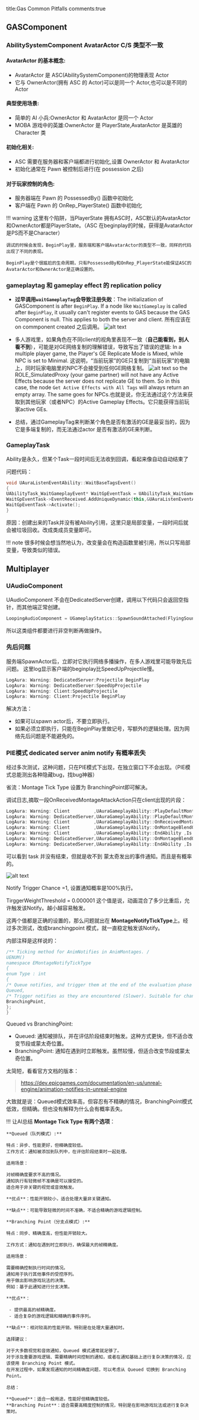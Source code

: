 title:Gas Common Pitfalls
comments:true

## GASComponent

### AbilitySystemComponent AvatarActor C/S 类型不一致

#### AvatarActor 的基本概念:

  - AvatarActor 是 ASC(AbilitySystemComponent)的物理表现 Actor
  - 它与 OwnerActor(拥有 ASC 的 Actor)可以是同一个 Actor,也可以是不同的 Actor

#### 典型使用场景:

  - 简单的 AI 小兵:OwnerActor 和 AvatarActor 是同一个 Actor
  - MOBA 游戏中的英雄:OwnerActor 是 PlayerState,AvatarActor 是英雄的 Character 类

#### 初始化相关:

  - ASC 需要在服务器和客户端都进行初始化,设置 OwnerActor 和 AvatarActor
  - 初始化通常在 Pawn 被控制后进行(在 possession 之后)

#### 对于玩家控制的角色:

  - 服务器端在 Pawn 的 PossessedBy() 函数中初始化
  - 客户端在 Pawn 的 OnRep_PlayerState() 函数中初始化

!!! warning
    这里有个陷阱，当PlayerState 拥有ASC时，ASC默认的AvatarActor和OwnerActor都是PlayerState。（ASC 在beginplay的时候，获得是AvatarActor是PS而不是Character）

    调试的时候会发现，BeginPlay里，服务端和客户端AvatarActor的类型不一致，同样的代码出现了不同的表现。

    BeginPlay是个很尴尬的生命周期，只有PossessedBy和OnRep_PlayerState能保证ASC的AvatarActor和OwnerActor是正确设置的。

### gameplaytag 和 gameplay effect 的 replication policy
- **过早调用`waitGameplayTag`会导致注册失败**：The initialization of GASComponent is after `BeginPlay`. If a node like `WaitGameplay` is called after `BeginPlay`, it usually can't register events to GAS because the GAS Component is null. This applies to both the server and client. 所有应该在on commponent created 之后调用。
   ![alt text](<../assets/images/4GAS Trap_image.png>)


- 多人游戏里，如果角色在不同client的视角里表现不一致（**自己能看到，别人看不到**），可能是对GE网络复制的理解错误，导致写出了错误的逻辑:
  In a multiple player game, the Player's GE Replicate Mode is Mixed, while NPC is set to Minimal. 这说明，“当前玩家”的GE只复制到“当前玩家”的电脑上，同时玩家电脑里的NPC不会接受到任何GE网络复制。
   ![alt text](<../assets/images/4GAS Trap_image-1.png>)
  so the ROLE_SimulatedProxy (your game partner) will not have any Active Effects because the server does not replicate GE to them. So in this case, the node `Get Active Effects with All Tags` will always return an empty array. The same goes for NPCs.也就是说，你无法通过这个方法来获取到其他玩家（或者NPC）的Active Gameplay Effects。它只能获得当前玩家active GEs.

 - 总结，通过GameplayTag来判断某个角色是否有激活的GE是最妥当的，因为它是多端复制的，而无法通过actor 是否有激活的GE来判断。


### GameplayTask

Ability是永久，但某个Task一段时间后无法收到回调，看起来像自动自动结束了

问题代码：

```c++
void UAuraListenEventAbility::WaitBaseTagsEvent()
{
UAbilityTask_WaitGameplayEvent* WaitGpEventTask = UAbilityTask_WaitGameplayEvent::WaitGameplayEvent(this, BaseTag, nullptr, false, false);
WaitGpEventTask->EventReceived.AddUniqueDynamic(this,&UAuraListenEventAbility::OnNewEvent);
WaitGpEventTask->Activate();
}
```

原因：创建出来的Task并没有被Ability引用，这里只是局部变量，一段时间后就会被垃圾回收。改成类成员变量即可。

!!! note 
    很多时候会想当然地认为，改变量会在构造函数里被引用，所以只写局部变量，导致类似的错误。


## Multiplayer

### UAudioComponent

UAudioComponent 不会在DedicatedServer创建，调用以下代码只会返回空指针，而其他端正常创建。
```cpp
LoopingAudioComponent = UGameplayStatics::SpawnSoundAttached(FlyingSound, GetRootComponent());
```
所以这类组件都要进行非空判断再做操作。


### 先后问题
服务端SpawnActor后，立即对它执行网络多播操作，在多人游戏里可能导致先后问题。
这里log显示客户端的beginplay比SpeedUpProjectile慢。
```js
LogAura: Warning: DedicatedServer:Projectile BeginPlay
LogAura: Warning: DedicatedServer:SpeedUpProjectile
LogAura: Warning: Client:SpeedUpProjectile
LogAura: Warning: Client:Projectile BeginPlay 
```
解决方法：
- 如果可以spawn actor后，不要立即执行。
- 如果必须立即执行，只能在BeginPlay里做记号，写额外的逻辑处理。因为网络先后问题是不能避免的。

### PIE模式 dedicated server anim notify 有概率丢失

经过多次测试，这种问题，只在PIE模式下出现，在独立窗口下不会出现。（PIE模式总能测出各种隐藏bug，找bug神器）

省流：Montage Tick Type	设置为 BranchingPoint即可解决。

调试日志,摘取一段OnReceivedMontageAttackAction只在client出现的片段：
```js
LogAura: Warning: Client         ,UAuraGameplayAbility::PlayDefaultMontage ,Is WaitGamplayEventFinished?:false
LogAura: Warning: DedicatedServer,UAuraGameplayAbility::PlayDefaultMontage ,Is WaitGamplayEventFinished?:false
LogAura: Warning: Client         ,UAuraGameplayAbility::OnReceivedMontageAttackAction ,Is WaitGamplayEventFinished?:false
LogAura: Warning: Client         ,UAuraGameplayAbility::OnMontageBlendOut ,Is WaitGamplayEventFinished?:false
LogAura: Warning: Client         ,UAuraGameplayAbility::EndAbility ,Is WaitGamplayEventFinished?:true
LogAura: Warning: DedicatedServer,UAuraGameplayAbility::OnMontageBlendOut ,Is WaitGamplayEventFinished?:false
LogAura: Warning: DedicatedServer,UAuraGameplayAbility::EndAbility ,Is WaitGamplayEventFinished?:true
```
可以看到 task 并没有结束，但就是收不到 蒙太奇发出的事件通知。而且是有概率的。

![alt text](<../assets/images/4GAS Trap_image-2.png>)

Notify Trigger Chance =1, 设置通知概率是100%执行。

TirggerWeightThreshold = 0.000001 这个值是说，动画混合了多少比重后，允许触发该Notify。越小越容易触发。

这两个值都是正确的设置的，那么问题就出在 **MontageNotifyTickType**上。经过多次测试，改成branchingpoint 模式，就一直稳定触发该Notify。

内部注释是这样说的：

```cpp
/** Ticking method for AnimNotifies in AnimMontages. /
UENUM()
namespace EMontageNotifyTickType
{
enum Type : int
{
/* Queue notifies, and trigger them at the end of the evaluation phase (faster). Not suitable for changing sections or montage position. /
Queued,
/* Trigger notifies as they are encountered (Slower). Suitable for changing sections or montage position. */
BranchingPoint,
};
}
```
Queued vs BranchingPoint:

- Queued: 通知被排队，并在评估阶段结束时触发。这种方式更快，但不适合改变节段或蒙太奇位置。
- BranchingPoint: 通知在遇到时立即触发。虽然较慢，但适合改变节段或蒙太奇位置。

太简短，看看官方文档的版本：
> https://dev.epicgames.com/documentation/en-us/unreal-engine/animation-notifies-in-unreal-engine

大致就是说：Queued模式效率高，但容忍有不精确的情况，BranchingPoint模式低效，但精确。但也没有解释为什么会有概率丢失。

!!! 让AI总结
    **Montage Tick Type 有两个选项**：

    **Queued（队列模式）:**

    特点：异步、性能更好，但精确度较低。
    工作方式：通知被添加到队列中，在评估阶段结束时一起处理。

    适用场景：

    对帧精确度要求不高的情况。
    通知执行有轻微帧不准确是可以接受的。
    适合用于非关键的视觉或音效触发。

    **优点**：性能开销较小，适合处理大量非关键通知。

    **缺点**：可能导致轻微的时间不准确，不适合精确的游戏逻辑控制。

    **Branching Point（分支点模式）:**

    特点：同步、精确度高，但性能开销较大。

    工作方式：通知在遇到时立即执行，确保最大的帧精确度。

    适用场景：

    需要精确控制执行时间的情况。
    通知用于执行其他事件的受控序列。
    用于做出影响游戏玩法的决策。
    例如：基于此通知进行分支决策。

    **优点**：

     - 提供最高的帧精确度。
     - 适合复杂的游戏逻辑和精确的事件序列。

    **缺点**：相对较高的性能开销，特别是在处理大量通知时。

    选择建议：

    对于大多数视觉和音效通知，Queued 模式通常就足够了。
    对于涉及重要游戏逻辑、需要精确时间控制的通知，或者在通知基础上进行复杂决策的情况，应该使用 Branching Point 模式。
    在开发过程中，如果发现通知的时间精确度问题，可以考虑从 Queued 切换到 Branching Point。

    总结：

    **Queued**：适合一般用途，性能好但精确度较低。
    **Branching Point**：适合需要高精度控制的情况，特别是在影响游戏玩法或进行复杂决策时。
 